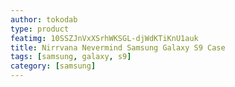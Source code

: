 ```yaml
---
author: tokodab
type: product
featimg: 10SSZJnVxXSrhWKSGL-djWdKTiKnU1auk
title: Nirrvana Nevermind Samsung Galaxy S9 Case
tags: [samsung, galaxy, s9]
category: [samsung]
---
```

